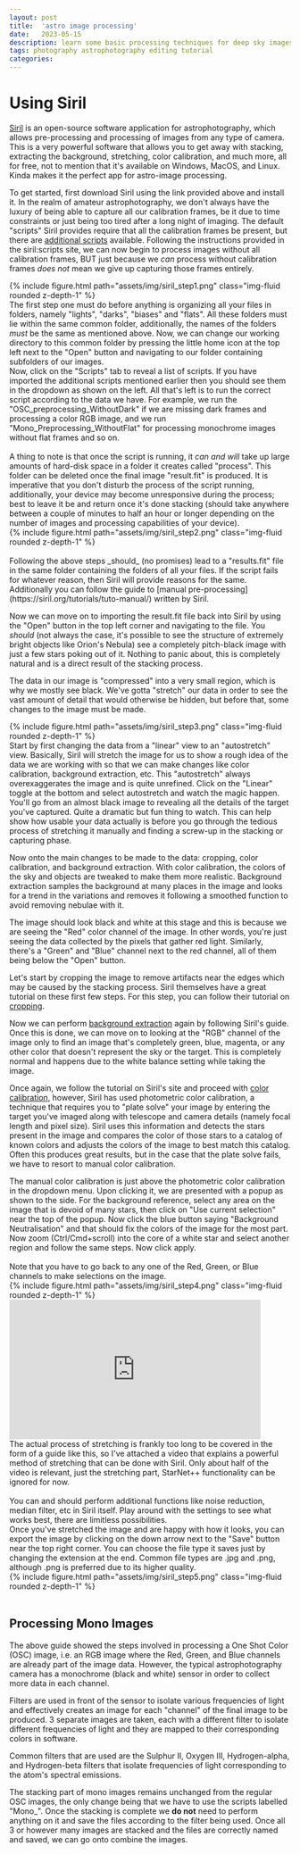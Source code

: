```yaml
---
layout: post
title:  'astro image processing'
date:   2023-05-15
description: learn some basic processing techniques for deep sky images - using Siril.
tags: photography astrophotography editing tutorial
categories: 
---
```


# **Using Siril**

[Siril](https://siril.org/) is an open-source software application for astrophotography, which allows pre-processing and processing of images from any type of camera.  This is a very powerful software that allows you to get away with stacking, extracting the background, stretching, color calibration, and much more, all for free, not to mention that it's available on Windows, MacOS, and Linux. Kinda makes it the perfect app for astro-image processing.

To get started, first download Siril using the link provided above and install it. In the realm of amateur astrophotography, we don't always have the luxury of being able to capture all our calibration frames, be it due to time constraints or just being too tired after a long night of imaging. The default "scripts" Siril provides require that all the calibration frames be present, but there are [additional scripts](https://free-astro.org/index.php?title=Siril:scripts) available. Following the instructions provided in the siril:scripts site, we can now begin to process images without all calibration frames, BUT just because we _can_ process without calibration frames _does not_ mean we give up capturing those frames entirely.


<div class="row mt-3">
    <div class="col-sm mt-3 mt-md-0">
        {% include figure.html path="assets/img/siril_step1.png" class="img-fluid rounded z-depth-1" %}
    </div>
    <div class="col-sm mt-3 mt-md-0">
        The first step one must do before anything is organizing all your files in folders, namely "lights", "darks", "biases" and "flats". All these folders must lie within the same common folder, additionally, the names of the folders <i>must</i> be the same as mentioned above. Now, we can change our working directory to this common folder by pressing the little home icon at the top left next to the "Open" button and navigating to our folder containing subfolders of our images.
    </div>
</div>

<div class="row mt-3">
    <div class="col-sm mt-3 mt-md-0">
        Now, click on the "Scripts" tab to reveal a list of scripts. If you have imported the additional scripts mentioned earlier then you should see them in the dropdown as shown on the left. All that's left is to run the correct script according to the data we have. For example, we run the "OSC_preprocessing_WithoutDark" if we are missing dark frames and processing a color RGB image, and we run "Mono_Preprocessing_WithoutFlat" for processing monochrome images without flat frames and so on. <br>
        <br>
        A thing to note is that once the script is running, it <i>can and will</i>  take up large amounts of hard-disk space in a folder it creates called "process". This folder can be deleted once the final image "result.fit" is produced. It is imperative that you don't disturb the process of the script running, additionally, your device may become unresponsive during the process; best to leave it be and return once it's done stacking (should take anywhere between a couple of minutes to half an hour or longer depending on the number of images and processing capabilities of your device).
    </div>
    <div class="col-sm mt-3 mt-md-0">
        {% include figure.html path="assets/img/siril_step2.png" class="img-fluid rounded z-depth-1" %}
    </div>
</div>

<br>
Following the above steps _should_  (no promises) lead to a "results.fit" file in the same folder containing the folders of all your files. If the script fails for whatever reason, then Siril will provide reasons for the same. Additionally you can follow the guide to [manual pre-processing](https://siril.org/tutorials/tuto-manual/) written by Siril.

Now we can move on to importing the result.fit file back into Siril by using the "Open" button in the top left corner and navigating to the file. You _should_  (not always the case, it's possible to see the structure of extremely bright objects like Orion's Nebula) see a completely pitch-black image with just a few stars poking out of it. Nothing to panic about, this is completely natural and is a direct result of the stacking process. 

The data in our image is "compressed" into a very small region, which is why we mostly see black. We've gotta "stretch" our data in order to see the vast amount of detail that would otherwise be hidden, but before that, some changes to the image must be made.


<div class="row mt-3">
    <div class="col-sm mt-3 mt-md-0">
        {% include figure.html path="assets/img/siril_step3.png" class="img-fluid rounded z-depth-1" %}
    </div>
    <div class="col-sm mt-3 mt-md-0">
        Start by first changing the data from a "linear" view to an "autostretch" view. Basically, Siril will stretch the image for us to show a rough idea of the data we are working with so that we can make changes like color calibration, background extraction, etc. This "autostretch" always overexaggerates the image and is quite unrefined. Click on the "Linear" toggle at the bottom and select autostretch and watch the magic happen. You'll go from an almost black image to revealing all the details of the target you've captured. Quite a dramatic but fun thing to watch. This can help show how usable your data actually is before you go through the tedious process of stretching it manually and finding a screw-up in the stacking or capturing phase.
    </div>
</div>

Now onto the main changes to be made to the data: cropping, color calibration, and background extraction. With color calibration, the colors of the sky and objects are tweaked to make them more realistic. Background extraction samples the background at many places in the image and looks for a trend in the variations and removes it following a smoothed function to avoid removing nebulae with it.

The image should look black and white at this stage and this is because we are seeing the "Red" color channel of the image. In other words, you're just seeing the data collected by the pixels that gather red light. Similarly, there's a "Green" and "Blue" channel next to the red channel, all of them being below the "Open" button. 

Let's start by cropping the image to remove artifacts near the edges which may be caused by the stacking process. Siril themselves have a great tutorial on these first few steps. For this step, you can follow their tutorial on [cropping](https://siril.org/tutorials/tuto-scripts/#first-operation-cropping-the-image). 

Now we can perform [background extraction](https://siril.org/tutorials/tuto-scripts/#removing-background-gradient) again by following Siril's guide. Once this is done, we can move on to looking at the "RGB" channel of the image only to find an image that's completely green, blue, magenta, or any other color that doesn't represent the sky or the target. This is completely normal and happens due to the white balance setting while taking the image.

Once again, we follow the tutorial on Siril's site and proceed with [color calibration](https://siril.org/tutorials/tuto-scripts/#colour-calibration-using-photometry), however, Siril has used photometric color calibration, a technique that requires you to "plate solve" your image by entering the target you've imaged along with telescope and camera details (namely focal length and pixel size). Siril uses this information and detects the stars present in the image and compares the color of those stars to a catalog of known colors and adjusts the colors of the image to best match this catalog. Often this produces great results, but in the case that the plate solve fails, we have to resort to manual color calibration.


<div class="row mt-3">
    <div class="col-sm mt-3 mt-md-0">
        The manual color calibration is just above the photometric color calibration in the dropdown menu. Upon clicking it, we are presented with a popup as shown to the side. For the background reference, select any area on the image that is devoid of many stars, then click on "Use current selection" near the top of the popup. Now click the blue button saying "Background Neutralisation" and that should fix the colors of the image for the most part. Now zoom (Ctrl/Cmd+scroll) into the core of a white star and select another region and follow the same steps. Now click apply.<br>
        <br>
        Note that you have to go back to any one of the Red, Green, or Blue channels to make selections on the image.
    </div>
    <div class="col-sm mt-3 mt-md-0">
        {% include figure.html path="assets/img/siril_step4.png" class="img-fluid rounded z-depth-1" %}
    </div>
</div>

<div class="row mt-3">
    <div class="col-sm mt-3 mt-md-0">
        <iframe width="450" height="250" src="https://www.youtube.com/embed/rFDwGnUwOh8?si=WrhG4AD15xW4ujdW" title="YouTube video player" frameborder="0" allow="accelerometer; autoplay; clipboard-write; encrypted-media; gyroscope; picture-in-picture; web-share" allowfullscreen></iframe>
    </div>
    <div class="col-sm mt-3 mt-md-0">
        The actual process of stretching is frankly too long to be covered in the form of a guide like this, so I've attached a video that explains a powerful method of stretching that can be done with Siril. Only about half  of the video is relevant, just the stretching part, StarNet++ functionality can be ignored for now.<br>
        <br>
        You can and should perform additional functions like noise reduction, median filter, etc in Siril itself. Play around with the settings to see what works best, there are limitless possibilities.
    </div>
</div>


<div class="row mt-3">
    <div class="col-sm mt-3 mt-md-0">
        Once you've stretched the image and are happy with how it looks, you can export the image by clicking on the down arrow next to the "Save" button near the top right corner. You can choose the file type it saves just by changing the extension at the end. Common file types are .jpg and .png, although .png is preferred due to its higher quality.
    </div>
    <div class="col-sm mt-3 mt-md-0">
        {% include figure.html path="assets/img/siril_step5.png" class="img-fluid rounded z-depth-1" %}
    </div>
</div>
<br>

## **Processing Mono Images**

The above guide showed the steps involved in processing a One Shot Color (OSC) image, i.e. an RGB image where the Red, Green, and Blue channels are already part of the image data. However, the typical astrophotography camera has a monochrome (black and white) sensor in order to collect more data in each channel.

Filters are used in front of the sensor to isolate various frequencies of light and effectively creates an image for each "channel" of the final image to be produced. 3 separate images are taken, each with a different filter to isolate different frequencies of light and they are mapped to their corresponding colors in software.

Common filters that are used are the Sulphur II, Oxygen III, Hydrogen-alpha, and Hydrogen-beta filters that isolate frequencies of light corresponding to the atom's spectral emissions. 

The stacking part of mono images remains unchanged from the regular OSC images, the only change being that we have to use the scripts labelled "Mono_".  Once the stacking is complete we **do not** need to perform anything on it and save the files according to the filter being used. Once all 3 or however many images are stacked and the files are correctly named and saved, we can go onto combine the images.